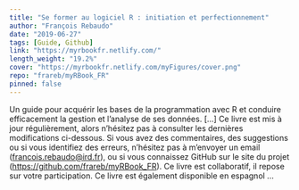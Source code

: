 ```yaml
---
title: "Se former au logiciel R : initiation et perfectionnement"
author: "François Rebaudo"
date: "2019-06-27"
tags: [Guide, Github]
link: "https://myrbookfr.netlify.com/"
length_weight: "19.2%"
cover: "https://myrbookfr.netlify.com/myFigures/cover.png"
repo: "frareb/myRBook_FR"
pinned: false
---
```


Un guide pour acquérir les bases de la programmation avec R et conduire efficacement la gestion et l’analyse de ses données. [...] Ce livre est mis à jour régulièrement, alors n’hésitez pas à consulter les dernières modifications ci-dessous. Si vous avez des commentaires, des suggestions ou si vous identifiez des erreurs, n’hésitez pas à m’envoyer un email (francois.rebaudo@ird.fr), ou si vous connaissez GitHub sur le site du projet (https://github.com/frareb/myRBook_FR). Ce livre est collaboratif, il repose sur votre participation. Ce livre est également disponible en espagnol ...
